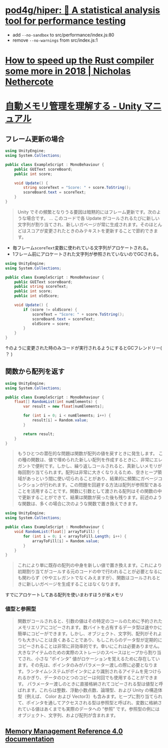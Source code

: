 # [pod4g/hiper: 🚀 A statistical analysis tool for performance testing](https://github.com/pod4g/hiper)
- add `--no-sandbox` to src/performance/index.js:80
- remove `--no-warnings` from src/index.js:1

# [How to speed up the Rust compiler some more in 2018 | Nicholas Nethercote](https://blog.mozilla.org/nnethercote/2018/06/05/how-to-speed-up-the-rust-compiler-some-more-in-2018/)

# [自動メモリ管理を理解する - Unity マニュアル](https://docs.unity3d.com/jp/current/Manual/UnderstandingAutomaticMemoryManagement.html)

## フレーム更新の場合

``` c#
using UnityEngine;
using System.Collections;

public class ExampleScript : MonoBehaviour {
    public GUIText scoreBoard;
    public int score;

    void Update() {
        string scoreText = "Score: " + score.ToString();
        scoreBoard.text = scoreText;
    }
}
```

> Unity でその頻繁となりうる要因は暗黙的にはフレーム更新です。次のような場合です。
> … このコードで各 Update がコールされるたびに新しい文字列が割り当てされ、新しいガベージが常に生成されます。そのほとんどはスコアが変更されたときのみテキストを更新することで節約できます。

- 毎フレーム`scoreText`変数に使われている文字列がアロケートされる。
- 1フレーム前にアロケートされた文字列が参照されていないのでGCされる。

``` c#
using UnityEngine;
using System.Collections;

public class ExampleScript : MonoBehaviour {
    public GUIText scoreBoard;
    public string scoreText;
    public int score;
    public int oldScore;

    void Update() {
        if (score != oldScore) {
            scoreText = "Score: " + score.ToString();
            scoreBoard.text = scoreText;
            oldScore = score;
        }
    }
}
```

↑のように変更された時のみコードが実行されるようにするとGCフレンドリー( ？ )

## 関数から配列を返す

``` c#
using UnityEngine;
using System.Collections;

public class ExampleScript : MonoBehaviour {
    float[] RandomList(int numElements) {
        var result = new float[numElements];

        for (int i = 0; i < numElements; i++) {
            result[i] = Random.value;
        }

        return result;
    }
}
```

> もうひとつの潜在的な問題は関数が配列の値を戻すときに発生します。
> この種の関数は、値で埋められた新しい配列を作成するときに、非常にエレガントで便利です。しかし、繰り返しコールされると、真新しいメモリが毎回割り当てられます。配列は非常に大きくなりえるため、空きヒープ領域があっという間に使い切られることがあり、結果的に頻繁にガベージコレクションが行われます。この問題を回避する方法は配列が参照型であることを活用することです。関数に引数として渡される配列はその関数の中で更新することができて、結果は関数が戻った後も残ります。前述のような関数は、多くの場合に次のような関数で置き換えできます。

``` c#
using UnityEngine;
using System.Collections;

public class ExampleScript : MonoBehaviour {
    void RandomList(float[] arrayToFill) {
        for (int i = 0; i < arrayToFill.Length; i++) {
            arrayToFill[i] = Random.value;
        }
    }
}
```

> これにより単に既存の配列の中身を新しい値で置き換えます。これにより初期割り当てがコールする元のコードの中で行われることが必要となるにも関わらず（ややエレガントでなくみえますが）、関数はコールされるときに新しいガベージを生成することはなくなります。

すでにアロケートしてある配列を使いまわすほうが省メモリ

### 値型と参照型
> 関数がコールされると、引数の値はその特定のコールのために予約されたメモリエリアにコピーされます。数バイトを占有するデータ型は速やかに簡単にコピーができます。しかし、オブジェクト、文字列、配列がそれよりも大きいことは良くあることであり、もしこれらのデータ型が定期的にコピーされることは非常に非効率的です。幸いにこれは必要ありません。大きなアイテムのための実際のストレージのスペースはヒープから割り当てされ、小さな “ポインタ” 値がロケーションを覚えるために存在しています。その先は、ポインタのみがパラメーター渡しの際に必要となります。ランタイムシステムがポインタにより識別されるアイテムを見つけられるかぎり、データのひとつのコピーは何回でも使用することができます。
> パラメーター渡しのときに直接格納されてコピーされる型は値型と呼ばれます。これらは整数、浮動小数点数、論理型、および Unity の構造体型（例えば、 Color および Vector3）も含みます。ヒープに割り当てられて、ポインタを通してアクセスされる型は参照型と呼ばれ、変数に格納されている値はあくまでも実際のデータへの “参照” です。参照型の例にはオブジェクト、文字列、および配列が含まれます。

## [Memory Management Reference 4.0 documentation](http://www.memorymanagement.org/)
